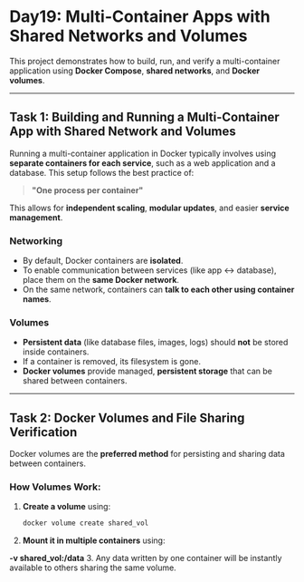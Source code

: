 # Day19: Multi-Container Apps with Shared Networks and Volumes

This project demonstrates how to build, run, and verify a multi-container application using **Docker Compose**, **shared networks**, and **Docker volumes**.

---

##  Task 1: Building and Running a Multi-Container App with Shared Network and Volumes

Running a multi-container application in Docker typically involves using **separate containers for each service**, such as a web application and a database. This setup follows the best practice of:

> **"One process per container"**

This allows for **independent scaling**, **modular updates**, and easier **service management**.

###  Networking

- By default, Docker containers are **isolated**.
- To enable communication between services (like app ↔ database), place them on the **same Docker network**.
- On the same network, containers can **talk to each other using container names**.

###  Volumes

- **Persistent data** (like database files, images, logs) should **not** be stored inside containers.
- If a container is removed, its filesystem is gone.
- **Docker volumes** provide managed, **persistent storage** that can be shared between containers.

---

##  Task 2: Docker Volumes and File Sharing Verification

Docker volumes are the **preferred method** for persisting and sharing data between containers.

### How Volumes Work:

1. **Create a volume** using:
   ```bash
   docker volume create shared_vol
2. **Mount it in multiple containers** using:

**-v shared_vol:/data**
3. Any data written by one container will be instantly available to others sharing the same volume.
